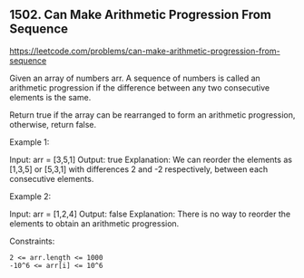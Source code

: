 ## 1502. Can Make Arithmetic Progression From Sequence

https://leetcode.com/problems/can-make-arithmetic-progression-from-sequence

Given an array of numbers arr. A sequence of numbers is called an arithmetic progression if the difference between any two consecutive elements is the same.

Return true if the array can be rearranged to form an arithmetic progression, otherwise, return false.

Example 1:

Input: arr = [3,5,1]
Output: true
Explanation: We can reorder the elements as [1,3,5] or [5,3,1] with differences 2 and -2 respectively, between each consecutive elements.

Example 2:

Input: arr = [1,2,4]
Output: false
Explanation: There is no way to reorder the elements to obtain an arithmetic progression.

Constraints:

    2 <= arr.length <= 1000
    -10^6 <= arr[i] <= 10^6
